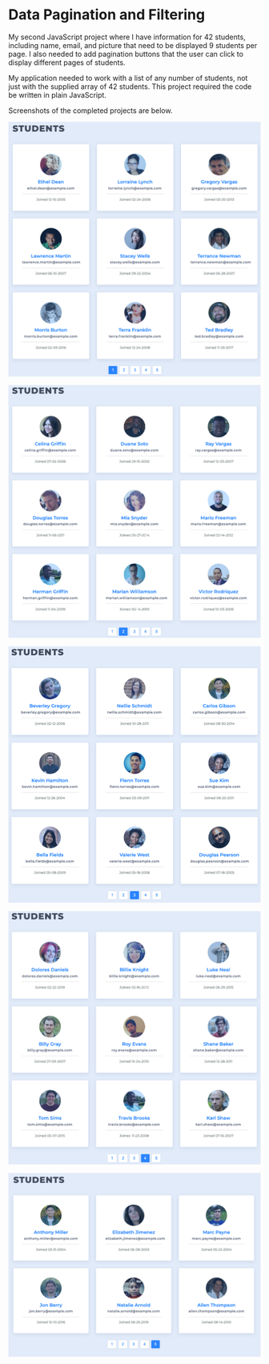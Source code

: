 # Data Pagination and Filtering

My second JavaScript project where I have information for 42 students, including name, email, and picture that need to be displayed 9 students per page. I also needed to add pagination buttons that the user can click to display different pages of students.

My application needed to work with a list of any number of students, not just with the supplied array of 42 students. This project required the code be written in plain JavaScript.

Screenshots of the completed projects are below.
 
 ![page1](screenshots/img1.png)
 
 
 ![page2](screenshots/img2.png)
 
 
 ![page3](screenshots/img3.png)
 
 
 ![page4](screenshots/img4.png)
 
 
 ![page5](screenshots/img5.png)
